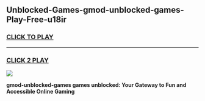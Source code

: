 
## Unblocked-Games-gmod-unblocked-games-Play-Free-u18ir
<h3>
<a href="https://premium76.site?title=gmod-unblocked-games&ref=10A">CLICK TO PLAY</a></h3>
<hr>

<h3>
<a href="https://premium76.site?title=gmod-unblocked-games&ref=10A">CLICK 2 PLAY</a>
  
</h3>

<a href="https://premium76.site?title=gmod-unblocked-games&ref=10A"><img src="https://clearcache.store/games.png"></a>


**gmod-unblocked-games games unblocked: Your Gateway to Fun and Accessible Online Gaming**
